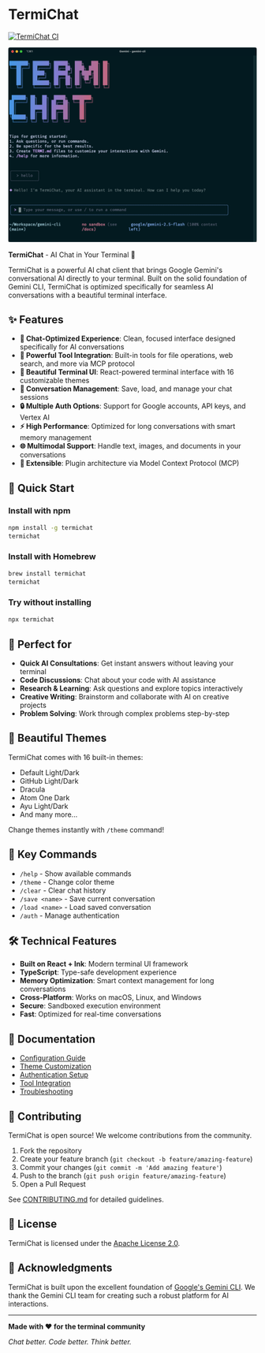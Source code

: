 # TermiChat

[![TermiChat CI](https://github.com/YOUR_USERNAME/termichat/actions/workflows/ci.yml/badge.svg)](https://github.com/YOUR_USERNAME/termichat/actions/workflows/ci.yml)

![TermiChat Screenshot](./docs/assets/termichat-screenshot.png)

**TermiChat** - AI Chat in Your Terminal 🚀

TermiChat is a powerful AI chat client that brings Google Gemini's conversational AI directly to your terminal. Built on the solid foundation of Gemini CLI, TermiChat is optimized specifically for seamless AI conversations with a beautiful terminal interface.

## ✨ Features

- **🎯 Chat-Optimized Experience**: Clean, focused interface designed specifically for AI conversations
- **🔧 Powerful Tool Integration**: Built-in tools for file operations, web search, and more via MCP protocol
- **🎨 Beautiful Terminal UI**: React-powered terminal interface with 16 customizable themes
- **💾 Conversation Management**: Save, load, and manage your chat sessions
- **🔒 Multiple Auth Options**: Support for Google accounts, API keys, and Vertex AI
- **⚡ High Performance**: Optimized for long conversations with smart memory management
- **🌐 Multimodal Support**: Handle text, images, and documents in your conversations
- **🔌 Extensible**: Plugin architecture via Model Context Protocol (MCP)

## 🚀 Quick Start

### Install with npm
```bash
npm install -g termichat
termichat
```

### Install with Homebrew
```bash
brew install termichat
termichat
```

### Try without installing
```bash
npx termichat
```

## 🎯 Perfect for

- **Quick AI Consultations**: Get instant answers without leaving your terminal
- **Code Discussions**: Chat about your code with AI assistance
- **Research & Learning**: Ask questions and explore topics interactively
- **Creative Writing**: Brainstorm and collaborate with AI on creative projects
- **Problem Solving**: Work through complex problems step-by-step

## 🎨 Beautiful Themes

TermiChat comes with 16 built-in themes:
- Default Light/Dark
- GitHub Light/Dark  
- Dracula
- Atom One Dark
- Ayu Light/Dark
- And many more...

Change themes instantly with `/theme` command!

## 🔧 Key Commands

- `/help` - Show available commands
- `/theme` - Change color theme
- `/clear` - Clear chat history
- `/save <name>` - Save current conversation
- `/load <name>` - Load saved conversation
- `/auth` - Manage authentication

## 🛠️ Technical Features

- **Built on React + Ink**: Modern terminal UI framework
- **TypeScript**: Type-safe development experience
- **Memory Optimization**: Smart context management for long conversations
- **Cross-Platform**: Works on macOS, Linux, and Windows
- **Secure**: Sandboxed execution environment
- **Fast**: Optimized for real-time conversations

## 📖 Documentation

- [Configuration Guide](./docs/configuration.md)
- [Theme Customization](./docs/themes.md)
- [Authentication Setup](./docs/authentication.md)
- [Tool Integration](./docs/tools.md)
- [Troubleshooting](./docs/troubleshooting.md)

## 🤝 Contributing

TermiChat is open source! We welcome contributions from the community.

1. Fork the repository
2. Create your feature branch (`git checkout -b feature/amazing-feature`)
3. Commit your changes (`git commit -m 'Add amazing feature'`)
4. Push to the branch (`git push origin feature/amazing-feature`)
5. Open a Pull Request

See [CONTRIBUTING.md](./CONTRIBUTING.md) for detailed guidelines.

## 📄 License

TermiChat is licensed under the [Apache License 2.0](./LICENSE).

## 🙏 Acknowledgments

TermiChat is built upon the excellent foundation of [Google's Gemini CLI](https://github.com/google-gemini/gemini-cli). We thank the Gemini CLI team for creating such a robust platform for AI interactions.

---

**Made with ❤️ for the terminal community**

*Chat better. Code better. Think better.*

